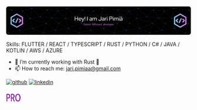 ![Screenshot](github-header-image.png)

Skills: FLUTTER / REACT / TYPESCRIPT / RUST / PYTHON / C# / JAVA / KOTLIN / AWS / AZURE

- 🌱 I’m currently working with Rust 🦀
- 📫 How to reach me: jari.pimiaa@gmail.com 
 


[<img src='https://cdn.jsdelivr.net/npm/simple-icons@3.0.1/icons/github.svg' alt='github' height='40'>](https://github.com/JPimia)  [<img src='https://cdn.jsdelivr.net/npm/simple-icons@3.0.1/icons/linkedin.svg' alt='linkedin' height='40'>](https://www.linkedin.com/in/jari-pimia/)  

<a href='https://github.com/pricing'><img src='https://raw.githubusercontent.com/acervenky/animated-github-badges/master/assets/pro.gif' width='40' height='40'></a> 

